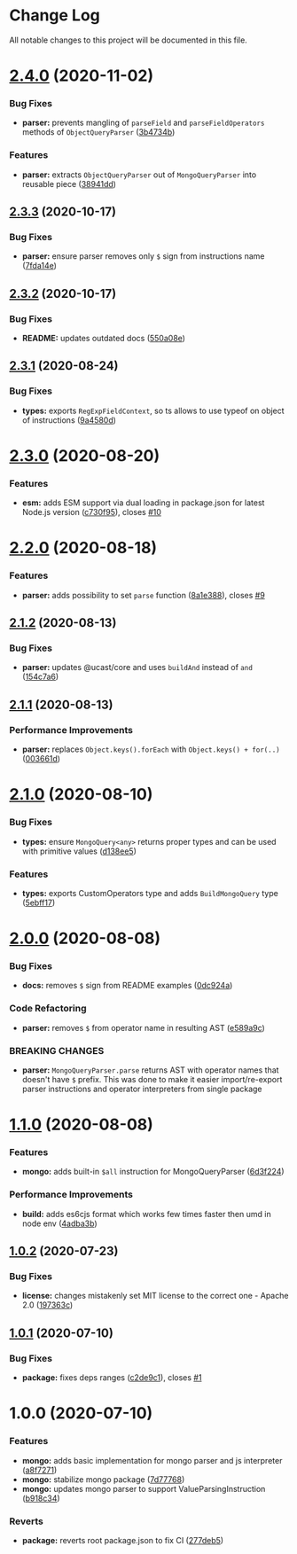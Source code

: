 # Change Log

All notable changes to this project will be documented in this file.

# [2.4.0](https://github.com/stalniy/ucast/compare/@ucast/mongo@2.3.3...@ucast/mongo@2.4.0) (2020-11-02)


### Bug Fixes

* **parser:** prevents mangling of `parseField` and `parseFieldOperators` methods of `ObjectQueryParser` ([3b4734b](https://github.com/stalniy/ucast/commit/3b4734b8ac46514aa46855f169e48708d5a9a4b3))


### Features

* **parser:** extracts `ObjectQueryParser` out of `MongoQueryParser` into reusable piece ([38941dd](https://github.com/stalniy/ucast/commit/38941dd003dfb0ac9d9f7c867d49b0bbd0b5e716))

## [2.3.3](https://github.com/stalniy/ucast/compare/@ucast/mongo@2.3.2...@ucast/mongo@2.3.3) (2020-10-17)


### Bug Fixes

* **parser:** ensure parser removes only `$` sign from instructions name ([7fda14e](https://github.com/stalniy/ucast/commit/7fda14e5b2f0c7a3120c1b4be22099c3aceff410))

## [2.3.2](https://github.com/stalniy/ucast/compare/@ucast/mongo@2.3.1...@ucast/mongo@2.3.2) (2020-10-17)


### Bug Fixes

* **README:** updates outdated docs ([550a08e](https://github.com/stalniy/ucast/commit/550a08ec1b0d0cd71b9ef432757cbc80aad88965))

## [2.3.1](https://github.com/stalniy/ucast/compare/@ucast/mongo@2.3.0...@ucast/mongo@2.3.1) (2020-08-24)


### Bug Fixes

* **types:** exports `RegExpFieldContext`, so ts allows to use typeof on object of instructions ([9a4580d](https://github.com/stalniy/ucast/commit/9a4580d054a6988fc41732de96d108ddb55b269f))

# [2.3.0](https://github.com/stalniy/ucast/compare/@ucast/mongo@2.2.0...@ucast/mongo@2.3.0) (2020-08-20)


### Features

* **esm:** adds ESM support via dual loading in package.json for latest Node.js version ([c730f95](https://github.com/stalniy/ucast/commit/c730f9598a4c62589c612403c0ac59ba4aa1600e)), closes [#10](https://github.com/stalniy/ucast/issues/10)

# [2.2.0](https://github.com/stalniy/ucast/compare/@ucast/mongo@2.1.2...@ucast/mongo@2.2.0) (2020-08-18)


### Features

* **parser:** adds possibility to set `parse` function ([8a1e388](https://github.com/stalniy/ucast/commit/8a1e388fe1c5722ae322b783101f066d763dfde5)), closes [#9](https://github.com/stalniy/ucast/issues/9)

## [2.1.2](https://github.com/stalniy/ucast/compare/@ucast/mongo@2.1.1...@ucast/mongo@2.1.2) (2020-08-13)


### Bug Fixes

* **parser:** updates @ucast/core and uses `buildAnd` instead of `and` ([154c7a6](https://github.com/stalniy/ucast/commit/154c7a6ff86c3a193592f642416030d0d78ea8ea))

## [2.1.1](https://github.com/stalniy/ucast/compare/@ucast/mongo@2.1.0...@ucast/mongo@2.1.1) (2020-08-13)


### Performance Improvements

* **parser:** replaces `Object.keys().forEach` with `Object.keys() + for(..)` ([003661d](https://github.com/stalniy/ucast/commit/003661da2170243a6bd95233df397eb7c9c4d70a))

# [2.1.0](https://github.com/stalniy/ucast/compare/@ucast/mongo@2.0.0...@ucast/mongo@2.1.0) (2020-08-10)


### Bug Fixes

* **types:** ensure `MongoQuery<any>` returns proper types and can be used with primitive values ([d138ee5](https://github.com/stalniy/ucast/commit/d138ee565bc54d623a283243dc12fc9c930dd2af))


### Features

* **types:** exports CustomOperators type and adds `BuildMongoQuery` type ([5ebff17](https://github.com/stalniy/ucast/commit/5ebff1709a448d8683650b26ffff5b7e472c6ac3))

# [2.0.0](https://github.com/stalniy/ucast/compare/@ucast/mongo@1.1.0...@ucast/mongo@2.0.0) (2020-08-08)


### Bug Fixes

* **docs:** removes `$` sign from README examples ([0dc924a](https://github.com/stalniy/ucast/commit/0dc924af72abfefa41ebeac107f1bc070ad796c7))


### Code Refactoring

* **parser:** removes `$` from operator name in resulting AST ([e589a9c](https://github.com/stalniy/ucast/commit/e589a9ce577bc191f48e481fc8aebe5b1164783b))


### BREAKING CHANGES

* **parser:** `MongoQueryParser.parse` returns AST with operator names that doesn't have `$` prefix. This was done to make it easier import/re-export parser instructions and operator interpreters from single package

# [1.1.0](https://github.com/stalniy/ucast/compare/@ucast/mongo@1.0.2...@ucast/mongo@1.1.0) (2020-08-08)


### Features

* **mongo:** adds built-in `$all` instruction for MongoQueryParser ([6d3f224](https://github.com/stalniy/ucast/commit/6d3f224bcba1ef6b875f992752f08d01116bbf9b))


### Performance Improvements

* **build:** adds es6cjs format which works few times faster then umd in node env ([4adba3b](https://github.com/stalniy/ucast/commit/4adba3bbf85afe95abfbcee0e36b5edc9d09396f))

## [1.0.2](https://github.com/stalniy/ucast/compare/@ucast/mongo@1.0.1...@ucast/mongo@1.0.2) (2020-07-23)


### Bug Fixes

* **license:** changes mistakenly set MIT license to the correct one - Apache 2.0 ([197363c](https://github.com/stalniy/ucast/commit/197363c321392c742d31b7e1e024d88c0499ce73))

## [1.0.1](https://github.com/stalniy/ucast/compare/@ucast/mongo@1.0.0...@ucast/mongo@1.0.1) (2020-07-10)


### Bug Fixes

* **package:** fixes deps ranges ([c2de9c1](https://github.com/stalniy/ucast/commit/c2de9c1b2d6ad85050f4eeb2635c6cb377200013)), closes [#1](https://github.com/stalniy/ucast/issues/1)

# 1.0.0 (2020-07-10)


### Features

* **mongo:** adds basic implementation for mongo parser and js interpreter ([a8f7271](https://github.com/stalniy/ucast/commit/a8f7271fc893491755e5c7fb522ed42be992e7b1))
* **mongo:** stabilize mongo package ([7d77768](https://github.com/stalniy/ucast/commit/7d7776874be3050026b53ee3b61c3361a89d1b21))
* **mongo:** updates mongo parser to support ValueParsingInstruction ([b918c34](https://github.com/stalniy/ucast/commit/b918c34224a5b60f3f1aa16197587f279b0e3e3a))


### Reverts

* **package:** reverts root package.json to fix CI ([277deb5](https://github.com/stalniy/ucast/commit/277deb561bc2a74a2c98170608805ded57802d7d))
